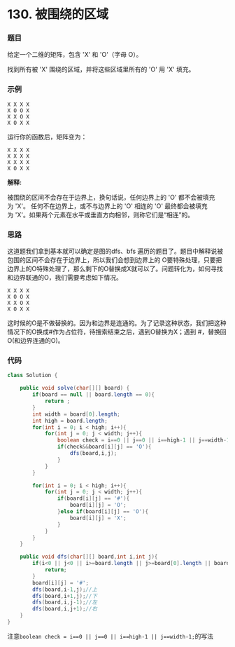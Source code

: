 # 130. 被围绕的区域

### 题目

给定一个二维的矩阵，包含 'X' 和 'O'（字母 O）。

找到所有被 'X' 围绕的区域，并将这些区域里所有的 'O' 用 'X' 填充。

### 示例

```
X X X X
X O O X
X X O X
X O X X
```
运行你的函数后，矩阵变为：
```
X X X X
X X X X
X X X X
X O X X
```
**解释:**

被围绕的区间不会存在于边界上，换句话说，任何边界上的 'O' 都不会被填充为 'X'。 任何不在边界上，或不与边界上的 'O' 相连的 'O' 最终都会被填充为 'X'。如果两个元素在水平或垂直方向相邻，则称它们是“相连”的。

### 思路

这道题我们拿到基本就可以确定是图的dfs、bfs 遍历的题目了。题目中解释说被包围的区间不会存在于边界上，所以我们会想到边界上的 O要特殊处理，只要把边界上的O特殊处理了，那么剩下的O替换成X就可以了。问题转化为，如何寻找和边界联通的O，我们需要考虑如下情况。
```
X X X X
X O O X
X X O X
X O X X
```
这时候的O是不做替换的。因为和边界是连通的。为了记录这种状态，我们把这种情况下的O换成#作为占位符，待搜索结束之后，遇到O替换为X；遇到 #，替换回O(和边界连通的O)。

### 代码

```java
class Solution {

    public void solve(char[][] board) {
        if(board == null || board.length == 0){
            return ;
        }
        int width = board[0].length;
        int high = board.length;
        for(int i = 0; i < high; i++){
            for(int j = 0; j < width; j++){
                boolean check = i==0 || j==0 || i==high-1 || j==width-1;
                if(check&&board[i][j] == 'O'){
                    dfs(board,i,j);
                }
            }
        }

        for(int i = 0; i < high; i++){
            for(int j = 0; j < width; j++){
                if(board[i][j] == '#'){
                    board[i][j] = 'O';
                }else if(board[i][j] == 'O'){
                    board[i][j] = 'X';
                }
            }
        }
    }

    public void dfs(char[][] board,int i,int j){
        if(i<0 || j<0 || i>=board.length || j>=board[0].length || board[i][j]=='X' || board[i][j]=='#'){
            return;
        }
        board[i][j] = '#';
        dfs(board,i-1,j);//上
        dfs(board,i+1,j);//下
        dfs(board,i,j-1);//左
        dfs(board,i,j+1);//右
    }
}
```

注意`boolean check = i==0 || j==0 || i==high-1 || j==width-1;`的写法

